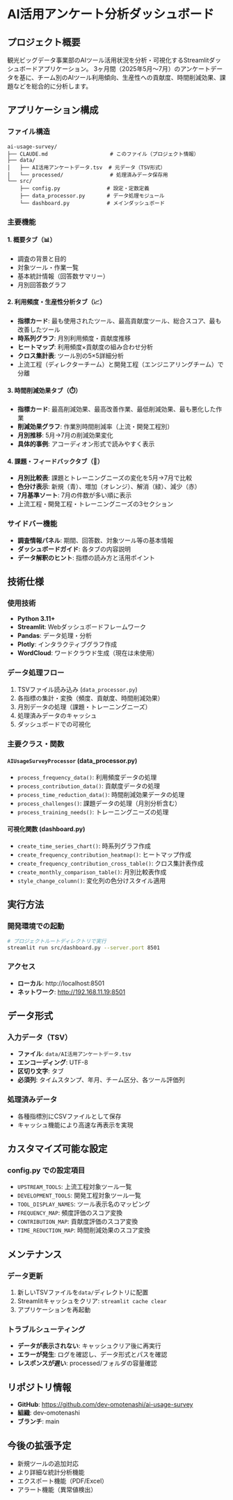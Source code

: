 # AI活用アンケート分析ダッシュボード

## プロジェクト概要

観光ビッグデータ事業部のAIツール活用状況を分析・可視化するStreamlitダッシュボードアプリケーション。
3ヶ月間（2025年5月〜7月）のアンケートデータを基に、チーム別のAIツール利用傾向、生産性への貢献度、時間削減効果、課題などを総合的に分析します。

## アプリケーション構成

### ファイル構造
```
ai-usage-survey/
├── CLAUDE.md                    # このファイル（プロジェクト情報）
├── data/
│   ├── AI活用アンケートデータ.tsv  # 元データ（TSV形式）
│   └── processed/               # 処理済みデータ保存用
└── src/
    ├── config.py               # 設定・定数定義
    ├── data_processor.py       # データ処理モジュール
    └── dashboard.py            # メインダッシュボード
```

### 主要機能

#### 1. 概要タブ（📊）
- 調査の背景と目的
- 対象ツール・作業一覧
- 基本統計情報（回答数サマリー）
- 月別回答数グラフ

#### 2. 利用頻度・生産性分析タブ（📈）
- **指標カード**: 最も使用されたツール、最高貢献度ツール、総合スコア、最も改善したツール
- **時系列グラフ**: 月別利用頻度・貢献度推移
- **ヒートマップ**: 利用頻度×貢献度の組み合わせ分析
- **クロス集計表**: ツール別の5×5詳細分析
- 上流工程（ディレクターチーム）と開発工程（エンジニアリングチーム）で分離

#### 3. 時間削減効果タブ（⏱️）
- **指標カード**: 最高削減効果、最高改善作業、最低削減効果、最も悪化した作業
- **削減効果グラフ**: 作業別時間削減率（上流・開発工程別）
- **月別推移**: 5月→7月の削減効果変化
- **具体的事例**: アコーディオン形式で読みやすく表示

#### 4. 課題・フィードバックタブ（📝）
- **月別比較表**: 課題とトレーニングニーズの変化を5月→7月で比較
- **色分け表示**: 新規（青）、増加（オレンジ）、解消（緑）、減少（赤）
- **7月基準ソート**: 7月の件数が多い順に表示
- 上流工程・開発工程・トレーニングニーズの3セクション

### サイドバー機能
- **調査情報パネル**: 期間、回答数、対象ツール等の基本情報
- **ダッシュボードガイド**: 各タブの内容説明
- **データ解釈のヒント**: 指標の読み方と活用ポイント

## 技術仕様

### 使用技術
- **Python 3.11+**
- **Streamlit**: Webダッシュボードフレームワーク
- **Pandas**: データ処理・分析
- **Plotly**: インタラクティブグラフ作成
- **WordCloud**: ワードクラウド生成（現在は未使用）

### データ処理フロー
1. TSVファイル読み込み (`data_processor.py`)
2. 各指標の集計・変換（頻度、貢献度、時間削減効果）
3. 月別データの処理（課題・トレーニングニーズ）
4. 処理済みデータのキャッシュ
5. ダッシュボードでの可視化

### 主要クラス・関数

#### `AIUsageSurveyProcessor` (data_processor.py)
- `process_frequency_data()`: 利用頻度データの処理
- `process_contribution_data()`: 貢献度データの処理
- `process_time_reduction_data()`: 時間削減効果データの処理
- `process_challenges()`: 課題データの処理（月別分析含む）
- `process_training_needs()`: トレーニングニーズの処理

#### 可視化関数 (dashboard.py)
- `create_time_series_chart()`: 時系列グラフ作成
- `create_frequency_contribution_heatmap()`: ヒートマップ作成
- `create_frequency_contribution_cross_table()`: クロス集計表作成
- `create_monthly_comparison_table()`: 月別比較表作成
- `style_change_column()`: 変化列の色分けスタイル適用

## 実行方法

### 開発環境での起動
```bash
# プロジェクトルートディレクトリで実行
streamlit run src/dashboard.py --server.port 8501
```

### アクセス
- **ローカル**: http://localhost:8501
- **ネットワーク**: http://192.168.11.19:8501

## データ形式

### 入力データ（TSV）
- **ファイル**: `data/AI活用アンケートデータ.tsv`
- **エンコーディング**: UTF-8
- **区切り文字**: タブ
- **必須列**: タイムスタンプ、年月、チーム区分、各ツール評価列

### 処理済みデータ
- 各種指標別にCSVファイルとして保存
- キャッシュ機能により高速な再表示を実現

## カスタマイズ可能な設定

### config.py での設定項目
- `UPSTREAM_TOOLS`: 上流工程対象ツール一覧
- `DEVELOPMENT_TOOLS`: 開発工程対象ツール一覧
- `TOOL_DISPLAY_NAMES`: ツール表示名のマッピング
- `FREQUENCY_MAP`: 頻度評価のスコア変換
- `CONTRIBUTION_MAP`: 貢献度評価のスコア変換
- `TIME_REDUCTION_MAP`: 時間削減効果のスコア変換

## メンテナンス

### データ更新
1. 新しいTSVファイルを`data/`ディレクトリに配置
2. Streamlitキャッシュをクリア: `streamlit cache clear`
3. アプリケーションを再起動

### トラブルシューティング
- **データが表示されない**: キャッシュクリア後に再実行
- **エラーが発生**: ログを確認し、データ形式とパスを確認
- **レスポンスが遅い**: processed/フォルダの容量確認

## リポジトリ情報
- **GitHub**: https://github.com/dev-omotenashi/ai-usage-survey
- **組織**: dev-omotenashi
- **ブランチ**: main

## 今後の拡張予定
- 新規ツールの追加対応
- より詳細な統計分析機能
- エクスポート機能（PDF/Excel）
- アラート機能（異常値検出）